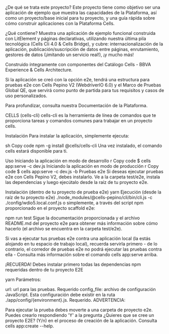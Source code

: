 ¿De qué se trata este proyecto?
Este proyecto tiene como objetivo ser una aplicación de ejemplo que muestra las capacidades de la Plataforma, así como un proyecto/base inicial para tu proyecto, y una guía rápida sobre cómo construir aplicaciones con la Plataforma Cells.

¿Qué contiene?
Muestra una aplicación de ejemplo funcional construida con LitElement y páginas declarativas, utilizando nuestra última pila tecnológica (Cells Cli 4.0 & Cells Bridge), y cubre: internacionalización de la aplicación, publicación/suscripción de datos entre páginas, enrutamiento, gestores de datos (¡imitando un servicio real!), ¡y mucho más!

Construido íntegramente con componentes del Catálogo Cells - BBVA Experience & Cells Architecture.

Si la aplicación se creó con la opción e2e, tendrá una estructura para pruebas e2e con Cells Pepino V2 (WebdriverIO 6.0) y el Marco de Pruebas Global QE, que servirá como punto de partida para tus requisitos y casos de uso personalizados.

Para profundizar, consulta nuestra Documentación de la Plataforma.

CELLS (cells-cli)
cells-cli es la herramienta de línea de comandos que te proporciona tareas y comandos comunes para trabajar en un proyecto cells.

Instalación
Para instalar la aplicación, simplemente ejecuta:

sh
Copy code
npm -g install @cells/cells-cli
Una vez instalado, el comando cells estará disponible para ti.

Uso
Iniciando la aplicación en modo de desarrollo
r
Copy code
$ cells app:serve -c dev.js
Iniciando la aplicación en modo de producción
r
Copy code
$ cells app:serve -c dev.js -b
<a name="e2e"></a>Pruebas e2e
Si deseas ejecutar pruebas e2e con Cells Pepino V2, debes instalarlo. Ve a la carpeta test/e2e, instala las dependencias y luego ejecútalo desde la raíz de tu proyecto e2e.

Instalación (dentro de tu proyecto de prueba e2e)
yarn
Ejecución (desde la raíz de tu proyecto e2e)
./node_modules/@cells-pepino/cli/bin/cli.js -c ./config/wdio5.local.conf.js
o simplemente, a través del script npm proporcionado en el proyecto scaffold e2e:

npm run test
Sigue la documentación proporcionada y el archivo README.md del proyecto e2e para obtener más información sobre cómo hacerlo (el archivo se encuentra en la carpeta test/e2e).

Si vas a ejecutar tus pruebas e2e contra una aplicación local (la estás alojando en tu espacio de trabajo local), recuerda servirla primero - de lo contrario, el corredor de pruebas e2e no podrá ejecutar las pruebas contra ella - Consulta más información sobre el comando cells app:serve arriba.

¡RECUERDA! Debes instalar primero todas las dependencias npm requeridas dentro de tu proyecto E2E

yarn
Parámetros:

url: url para las pruebas. Requerido
config_file: archivo de configuración JavaScript. Esta configuración debe existir en la ruta ./app/config/{environment}.js. Requerido.
ADVERTENCIA:

Para ejecutar la prueba debes moverte a una carpeta de proyecto e2e. Puedes crearlo respondiendo 'Y' a la pregunta
¿Quieres que se cree un proyecto E2E? (Y/n) en el proceso de creación de la aplicación.
Consulta cells app:create --help.